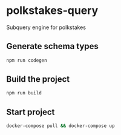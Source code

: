 # polkstakes-query
Subquery engine for polkstakes

## Generate schema types
```sh
npm run codegen
```

## Build the project
```sh
npm run build
```

## Start project
```sh
docker-compose pull && docker-compose up
```